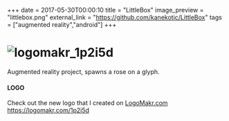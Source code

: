 +++
date = 2017-05-30T00:00:10
title = "LittleBox"
image_preview = "littlebox.png"
external_link = "https://github.com/kanekotic/LittleBox"
tags = ["augmented reality","android"]
+++
# ![logomakr_1p2i5d](https://user-images.githubusercontent.com/3071208/42305129-cd1dd81c-8029-11e8-892a-c30fe3140462.png)
Augmented reality project, spawns a rose on a glyph.

#### LOGO

Check out the new logo that I created on <a href="http://logomakr.com" title="Logo Makr">LogoMakr.com</a> https://logomakr.com/1p2i5d

